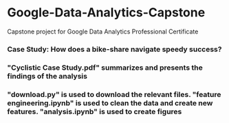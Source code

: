 # Google-Data-Analytics-Capstone
Capstone project for Google Data Analytics Professional Certificate

### Case Study: How does a bike-share navigate speedy success?

### "Cyclistic Case Study.pdf" summarizes and presents the findings of the analysis

### "download.py" is used to download the relevant files. "feature engineering.ipynb" is used to clean the data and create new features. "analysis.ipynb" is used to create figures
